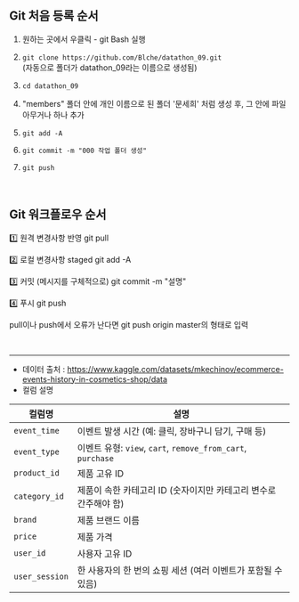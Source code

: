## Git 처음 등록 순서
1. 원하는 곳에서 우클릭 - git Bash 실행
2. `git clone https://github.com/Blche/datathon_09.git`
  <br>(자동으로 폴더가 datathon_09라는 이름으로 생성됨)
3. `cd datathon_09`

4.  "members" 폴더 안에 개인 이름으로 된 폴더 '문세희' 처럼 생성 후, 그 안에 파일 아무거나 하나 추가

5. `git add -A`

6. `git commit -m "000 작업 폴더 생성"`

7. `git push`

<br>

## Git 워크플로우 순서
1️⃣ 원격 변경사항 반영
git pull


2️⃣ 로컬 변경사항 staged
git add -A


3️⃣ 커밋 (메시지를 구체적으로)
git commit -m "설명"


4️⃣ 푸시
git push

pull이나 push에서 오류가 난다면 git push origin master의 형태로 입력

<br>

---

- 데이터 출처 : https://www.kaggle.com/datasets/mkechinov/ecommerce-events-history-in-cosmetics-shop/data
- 컬럼 설명

| 컬럼명 | 설명 |
| --- | --- |
| `event_time` | 이벤트 발생 시간 (예: 클릭, 장바구니 담기, 구매 등) |
| `event_type` | 이벤트 유형: `view`, `cart`, `remove_from_cart`, `purchase` |
| `product_id` | 제품 고유 ID |
| `category_id` | 제품이 속한 카테고리 ID (숫자이지만 카테고리 변수로 간주해야 함) |
| `brand` | 제품 브랜드 이름 |
| `price` | 제품 가격 |
| `user_id` | 사용자 고유 ID |
| `user_session` | 한 사용자의 한 번의 쇼핑 세션 (여러 이벤트가 포함될 수 있음) |
